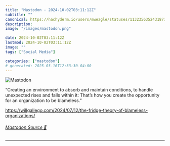 ```yaml
---
title: "Mastodon - 2024-10-02T03:11:12Z"
subtitle: ""
canonical: https://hachyderm.io/users/mweagle/statuses/113235635243187171
description:
image: "/images/mastodon.png"

date: 2024-10-02T03:11:12Z
lastmod: 2024-10-02T03:11:12Z
image: ""
tags: ["Social Media"]

categories: ["mastodon"]
# generated: 2025-03-16T12:33:30-04:00
---
```

![Mastodon](/images/mastodon.png)

<p>“Creating an environment to absorb and maintain conditions, to handle unexpected rises and falls within it: That’s how you create the opportunity for an organization to be blameless.”</p><p><a href="https://willgallego.com/2024/07/12/the-fridge-theory-of-blameless-organizations/" target="_blank" rel="nofollow noopener noreferrer" translate="no"><span class="invisible">https://</span><span class="ellipsis">willgallego.com/2024/07/12/the</span><span class="invisible">-fridge-theory-of-blameless-organizations/</span></a></p>


###### [Mastodon Source 🐘](https://hachyderm.io/@mweagle/113235635243187171)

___
